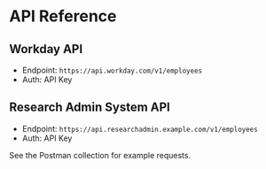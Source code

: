 # API Reference

## Workday API
- Endpoint: `https://api.workday.com/v1/employees`
- Auth: API Key

## Research Admin System API
- Endpoint: `https://api.researchadmin.example.com/v1/employees`
- Auth: API Key

See the Postman collection for example requests.
